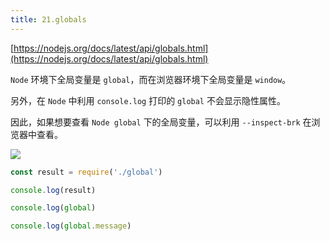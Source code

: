```yaml
---
title: 21.globals
---
```


[https://nodejs.org/docs/latest/api/globals.html](https://nodejs.org/docs/latest/api/globals.html)

`Node` 环境下全局变量是 `global`，而在浏览器环境下全局变量是 `window`。

另外，在 `Node` 中利用 `console.log` 打印的 `global` 不会显示隐性属性。

因此，如果想要查看 `Node global` 下的全局变量，可以利用 `--inspect-brk` 在浏览器中查看。

![](https://raw.githubusercontent.com/oneyoung19/vuepress-blog-img/Not-Count-Contribution/img/20240808110207.png)

```js
const result = require('./global')

console.log(result)

console.log(global)

console.log(global.message)
```
